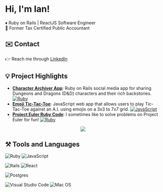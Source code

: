 # Hi, I'm Ian!

♦️ Ruby on Rails | ReactJS Software Engineer<br>
💼 Former Tax Certified Public Accountant

## ✉️ Contact

👉 Reach me through [LinkedIn](https://www.linkedin.com/in/ianmandap/)<br>

## 💡 Project Highlights

- [**Character Archiver App**](https://github.com/ianmandap/character-archiver): Ruby on Rails social media app for sharing Dungeons and Dragons (D&D) characters and their rich backstories. [![Ruby](https://badgen.net/badge/icon/ruby?icon=ruby&label)](https://https://ruby-lang.org/)
- [**Emoji Tic-Tac-Toe**](https://github.com/ianmandap/avion/tree/main/Avion%20Projects/Tic-Tac-Toe): JavaScript web app that allows users to play Tic-Tac-Toe against an A.I. using emojis on a 3x3 to 7x7 grid. [![JavaScript](https://img.shields.io/badge/--F7DF1E?logo=javascript&logoColor=000)](https://www.javascript.com/)
- [**Project Euler Ruby Code**](https://github.com/ianmandap/project-euler): I sometimes like to solve problems on Project Euler for fun! [![Ruby](https://badgen.net/badge/icon/ruby?icon=ruby&label)](https://https://ruby-lang.org/)
<p align="center">
  <img src="https://projecteuler.net/profile/ianmandap.png?v=latest"></img>
</p>

## ⚒️ Tools and Languages
![Ruby](https://img.shields.io/badge/ruby-%23CC342D.svg?style=for-the-badge&logo=ruby&logoColor=white)
![JavaScript](https://img.shields.io/badge/javascript-%23323330.svg?style=for-the-badge&logo=javascript&logoColor=%23F7DF1E)

![Rails](https://img.shields.io/badge/rails-%23CC0000.svg?style=for-the-badge&logo=ruby-on-rails&logoColor=white)
![React](https://img.shields.io/badge/React-%2320232a.svg?style=for-the-badge&logo=react&logoColor=%2361DAFB)

![Postgres](https://img.shields.io/badge/postgres-%23316192.svg?style=for-the-badge&logo=postgresql&logoColor=white)

![Visual Studio Code](https://img.shields.io/badge/Visual%20Studio%20Code-0078d7.svg?style=for-the-badge&logo=visual-studio-code&logoColor=white)
![Mac OS](https://img.shields.io/badge/mac%20os-000000?style=for-the-badge&logo=macos&logoColor=F0F0F0)
